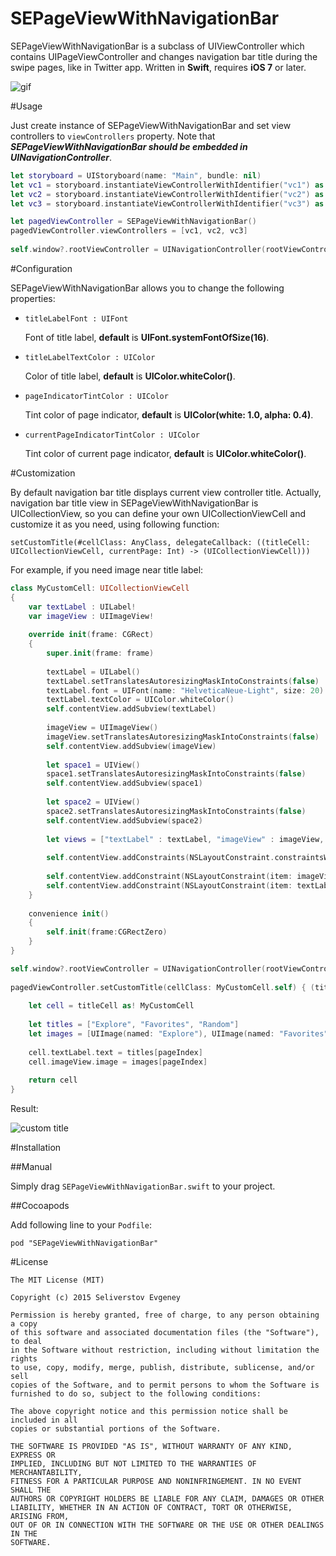 SEPageViewWithNavigationBar
===========================

SEPageViewWithNavigationBar is a subclass of UIViewController which contains UIPageViewController and changes navigation bar title during the swipe pages, like in Twitter app. Written in **Swift**, requires **iOS 7** or later.

![gif](https://github.com/ifau/SEPageViewWithNavigationBar/blob/master/Readme/1.gif?raw=true)

#Usage

Just create instance of SEPageViewWithNavigationBar and set view controllers to `viewControllers` property. Note that ***SEPageViewWithNavigationBar should be embedded in UINavigationController***.

```swift
let storyboard = UIStoryboard(name: "Main", bundle: nil)
let vc1 = storyboard.instantiateViewControllerWithIdentifier("vc1") as! UIViewController
let vc2 = storyboard.instantiateViewControllerWithIdentifier("vc2") as! UIViewController
let vc3 = storyboard.instantiateViewControllerWithIdentifier("vc3") as! UIViewController

let pagedViewController = SEPageViewWithNavigationBar()
pagedViewController.viewControllers = [vc1, vc2, vc3]
    
self.window?.rootViewController = UINavigationController(rootViewController: pagedViewController)
```

#Configuration

SEPageViewWithNavigationBar allows you to change the following properties:

* `titleLabelFont : UIFont`
	
	Font of title label, __default__ is __UIFont.systemFontOfSize(16)__.
	
* `titleLabelTextColor : UIColor`
	
	Color of title label, __default__ is __UIColor.whiteColor()__.

* `pageIndicatorTintColor : UIColor`
	
	Tint color of page indicator, __default__ is __UIColor(white: 1.0, alpha: 0.4)__.
	
* `currentPageIndicatorTintColor : UIColor`
	
	Tint color of current page indicator, __default__ is __UIColor.whiteColor()__.

#Customization

By default navigation bar title displays current view controller title. Actually, navigation bar title view in SEPageViewWithNavigationBar is UICollectionView, so you can define your own UICollectionViewCell and customize it as you need, using following function:

`setCustomTitle(#cellClass: AnyClass, delegateCallback: ((titleCell: UICollectionViewCell, currentPage: Int) -> (UICollectionViewCell)))`

For example, if you need image near title label:

```swift
class MyCustomCell: UICollectionViewCell
{
    var textLabel : UILabel!
    var imageView : UIImageView!
    
    override init(frame: CGRect)
    {
        super.init(frame: frame)
        
        textLabel = UILabel()
        textLabel.setTranslatesAutoresizingMaskIntoConstraints(false)
        textLabel.font = UIFont(name: "HelveticaNeue-Light", size: 20)
        textLabel.textColor = UIColor.whiteColor()
        self.contentView.addSubview(textLabel)
        
        imageView = UIImageView()
        imageView.setTranslatesAutoresizingMaskIntoConstraints(false)
        self.contentView.addSubview(imageView)
        
        let space1 = UIView()
        space1.setTranslatesAutoresizingMaskIntoConstraints(false)
        self.contentView.addSubview(space1)
        
        let space2 = UIView()
        space2.setTranslatesAutoresizingMaskIntoConstraints(false)
        self.contentView.addSubview(space2)
        
        let views = ["textLabel" : textLabel, "imageView" : imageView, "space1" : space1, "space2" : space2]
        
        self.contentView.addConstraints(NSLayoutConstraint.constraintsWithVisualFormat("H:|[space1(>=0)][imageView]-4-[textLabel][space2(==space1)]|", options: .DirectionLeftToRight, metrics: nil, views: views))
     
        self.contentView.addConstraint(NSLayoutConstraint(item: imageView, attribute: .CenterY, relatedBy: .Equal, toItem: self.contentView, attribute: .CenterY, multiplier: 1, constant: 0))
        self.contentView.addConstraint(NSLayoutConstraint(item: textLabel, attribute: .CenterY, relatedBy: .Equal, toItem: self.contentView, attribute: .CenterY, multiplier: 1, constant: 0))
    }
    
    convenience init()
    {
        self.init(frame:CGRectZero)
    }
}
```


```swift
self.window?.rootViewController = UINavigationController(rootViewController: pagedViewController)
        
pagedViewController.setCustomTitle(cellClass: MyCustomCell.self) { (titleCell: UICollectionViewCell, pageIndex: Int) -> (UICollectionViewCell) in
                
    let cell = titleCell as! MyCustomCell
            
    let titles = ["Explore", "Favorites", "Random"]
    let images = [UIImage(named: "Explore"), UIImage(named: "Favorites"), UIImage(named: "Random")]
            
    cell.textLabel.text = titles[pageIndex]
    cell.imageView.image = images[pageIndex]
            
    return cell
}
```

Result:

![custom title](https://github.com/ifau/SEPageViewWithNavigationBar/blob/master/Readme/2.png?raw=true)

#Installation

##Manual

Simply drag `SEPageViewWithNavigationBar.swift` to your project.

##Cocoapods

Add following line to your `Podfile`:

	pod "SEPageViewWithNavigationBar"

#License

	The MIT License (MIT)

	Copyright (c) 2015 Seliverstov Evgeney

	Permission is hereby granted, free of charge, to any person obtaining a copy
	of this software and associated documentation files (the "Software"), to deal
	in the Software without restriction, including without limitation the rights
	to use, copy, modify, merge, publish, distribute, sublicense, and/or sell
	copies of the Software, and to permit persons to whom the Software is
	furnished to do so, subject to the following conditions:

	The above copyright notice and this permission notice shall be included in all
	copies or substantial portions of the Software.

	THE SOFTWARE IS PROVIDED "AS IS", WITHOUT WARRANTY OF ANY KIND, EXPRESS OR
	IMPLIED, INCLUDING BUT NOT LIMITED TO THE WARRANTIES OF MERCHANTABILITY,
	FITNESS FOR A PARTICULAR PURPOSE AND NONINFRINGEMENT. IN NO EVENT SHALL THE
	AUTHORS OR COPYRIGHT HOLDERS BE LIABLE FOR ANY CLAIM, DAMAGES OR OTHER
	LIABILITY, WHETHER IN AN ACTION OF CONTRACT, TORT OR OTHERWISE, ARISING FROM,
	OUT OF OR IN CONNECTION WITH THE SOFTWARE OR THE USE OR OTHER DEALINGS IN THE
	SOFTWARE.
